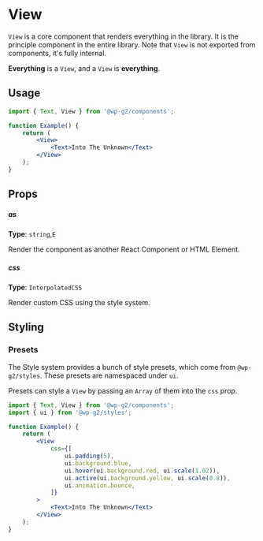 # View

`View` is a core component that renders everything in the library. It is the principle component in the entire library. Note that `View` is not exported from components, it's fully internal.

**Everything** is a `View`, and a `View` is **everything**.

## Usage

```jsx live
import { Text, View } from '@wp-g2/components';

function Example() {
	return (
		<View>
			<Text>Into The Unknown</Text>
		</View>
	);
}
```

## Props

##### as

**Type**: `string`,`E`

Render the component as another React Component or HTML Element.

##### css

**Type**: `InterpolatedCSS`

Render custom CSS using the style system.

## Styling

### Presets

The Style system provides a bunch of style presets, which come from `@wp-g2/styles`. These presets are namespaced under `ui`.

Presets can style a `View` by passing an `Array` of them into the `css` prop.

```jsx live
import { Text, View } from '@wp-g2/components';
import { ui } from '@wp-g2/styles';

function Example() {
	return (
		<View
			css={[
				ui.padding(5),
				ui.background.blue,
				ui.hover(ui.background.red, ui.scale(1.02)),
				ui.active(ui.background.yellow, ui.scale(0.8)),
				ui.animation.bounce,
			]}
		>
			<Text>Into The Unknown</Text>
		</View>
	);
}
```
